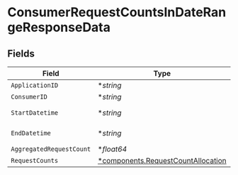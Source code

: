 # ConsumerRequestCountsInDateRangeResponseData


## Fields

| Field                                                                                   | Type                                                                                    | Required                                                                                | Description                                                                             | Example                                                                                 |
| --------------------------------------------------------------------------------------- | --------------------------------------------------------------------------------------- | --------------------------------------------------------------------------------------- | --------------------------------------------------------------------------------------- | --------------------------------------------------------------------------------------- |
| `ApplicationID`                                                                         | **string*                                                                               | :heavy_minus_sign:                                                                      | N/A                                                                                     | 1111                                                                                    |
| `ConsumerID`                                                                            | **string*                                                                               | :heavy_minus_sign:                                                                      | N/A                                                                                     | test_user_id                                                                            |
| `StartDatetime`                                                                         | **string*                                                                               | :heavy_minus_sign:                                                                      | N/A                                                                                     | 2021-05-01T12:00:00.000Z                                                                |
| `EndDatetime`                                                                           | **string*                                                                               | :heavy_minus_sign:                                                                      | N/A                                                                                     | 2021-05-10T12:00:00.000Z                                                                |
| `AggregatedRequestCount`                                                                | **float64*                                                                              | :heavy_minus_sign:                                                                      | N/A                                                                                     | 40                                                                                      |
| `RequestCounts`                                                                         | [*components.RequestCountAllocation](../../models/components/requestcountallocation.md) | :heavy_minus_sign:                                                                      | N/A                                                                                     |                                                                                         |
